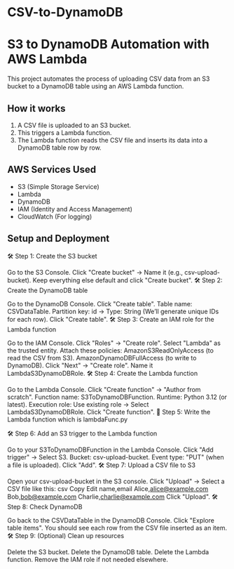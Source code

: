 # CSV-to-DynamoDB

# S3 to DynamoDB Automation with AWS Lambda

This project automates the process of uploading CSV data from an S3 bucket to a DynamoDB table using an AWS Lambda function.

## How it works
1. A CSV file is uploaded to an S3 bucket.
2. This triggers a Lambda function.
3. The Lambda function reads the CSV file and inserts its data into a DynamoDB table row by row.

## AWS Services Used
- S3 (Simple Storage Service)
- Lambda
- DynamoDB
- IAM (Identity and Access Management)
- CloudWatch (For logging)

## Setup and Deployment
🛠 Step 1: Create the S3 bucket

Go to the S3 Console.
Click "Create bucket" → Name it (e.g., csv-upload-bucket).
Keep everything else default and click "Create bucket".
🛠 Step 2: Create the DynamoDB table

Go to the DynamoDB Console.
Click "Create table".
Table name: CSVDataTable.
Partition key: id → Type: String (We’ll generate unique IDs for each row).
Click "Create table".
🛠 Step 3: Create an IAM role for the Lambda function

Go to the IAM Console.
Click "Roles" → "Create role".
Select "Lambda" as the trusted entity.
Attach these policies:
AmazonS3ReadOnlyAccess (to read the CSV from S3).
AmazonDynamoDBFullAccess (to write to DynamoDB).
Click "Next" → "Create role".
Name it LambdaS3DynamoDBRole.
🛠 Step 4: Create the Lambda function

Go to the Lambda Console.
Click "Create function" → "Author from scratch".
Function name: S3ToDynamoDBFunction.
Runtime: Python 3.12 (or latest).
Execution role: Use existing role → Select LambdaS3DynamoDBRole.
Click "Create function".
📝 Step 5: Write the Lambda function 
which is lambdaFunc.py

🛠 Step 6: Add an S3 trigger to the Lambda function

Go to your S3ToDynamoDBFunction in the Lambda Console.
Click "Add trigger" → Select S3.
Bucket: csv-upload-bucket.
Event type: "PUT" (when a file is uploaded).
Click "Add".
🛠 Step 7: Upload a CSV file to S3

Open your csv-upload-bucket in the S3 console.
Click "Upload" → Select a CSV file like this:
csv
Copy
Edit
name,email
Alice,alice@example.com
Bob,bob@example.com
Charlie,charlie@example.com
Click "Upload".
🛠 Step 8: Check DynamoDB

Go back to the CSVDataTable in the DynamoDB Console.
Click "Explore table items".
You should see each row from the CSV file inserted as an item.
🛠 Step 9: (Optional) Clean up resources

Delete the S3 bucket.
Delete the DynamoDB table.
Delete the Lambda function.
Remove the IAM role if not needed elsewhere.
